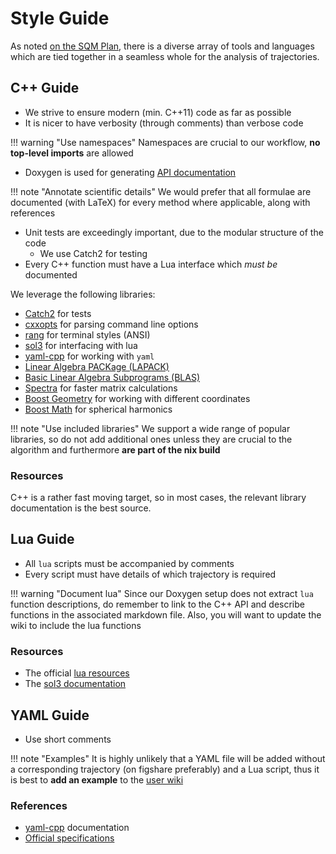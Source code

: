 # Style Guide

As noted [on the SQM Plan](https://wiki.dseams.info/sqm%20plan/#style-guide), there is a diverse array of tools and languages which
are tied together in a seamless whole for the analysis of trajectories.

## C++ Guide

- We strive to ensure modern (min. C++11) code as far as possible
- It is nicer to have verbosity (through comments) than verbose code

!!! warning "Use namespaces"
    Namespaces are crucial to our workflow, **no top-level imports** are allowed

- Doxygen is used for generating [API documentation](https://docs.dseams.info)

!!! note "Annotate scientific details"
    We would prefer that all formulae are documented (with LaTeX) for every method where applicable, along with references

- Unit tests are exceedingly important, due to the modular structure of the code
  - We use Catch2 for testing
- Every C++ function must have a Lua interface which _must be_ documented

We leverage the following libraries:

- [Catch2](https://github.com/catchorg/Catch2) for tests
- [cxxopts](https://github.com/jarro2783/cxxopts) for parsing command line options
- [rang](https://github.com/agauniyal/rang) for terminal styles (ANSI)
- [sol3](https://github.com/ThePhD/sol2) for interfacing with lua
- [yaml-cpp](https://github.com/jbeder/yaml-cpp) for working with `yaml`
- [Linear Algebra PACKage (LAPACK)](http://www.netlib.org/lapack/)
- [Basic Linear Algebra Subprograms (BLAS)](http://www.netlib.org/blas/)
- [Spectra](https://github.com/yixuan/spectra/) for faster matrix calculations
- [Boost Geometry](https://www.boost.org/doc/libs/1_68_0/libs/geometry/doc/html/index.html) for working with different coordinates
- [Boost Math](https://www.boost.org/doc/libs/?view=category_math) for spherical harmonics

!!! note "Use included libraries"
    We support a wide range of popular libraries, so do not add additional ones
    unless they are crucial to the algorithm and furthermore **are part of the nix build**

### Resources

C++ is a rather fast moving target, so in most cases, the relevant library
documentation is the best source.

## Lua Guide

- All `lua` scripts must be accompanied by comments
- Every script must have details of which trajectory is required

!!! warning "Document lua"
    Since our Doxygen setup does not extract `lua` function descriptions, do
    remember to link to the C++ API and describe functions in the associated
    markdown file. Also, you will want to update the wiki to include the lua functions

### Resources

- The official [lua resources](https://www.lua.org/)
- The [sol3 documentation](http://sol2.rtfd.io/)

## YAML Guide

- Use short comments

!!! note "Examples"
    It is highly unlikely that a YAML file will be added without a corresponding
    trajectory (on figshare preferably) and a Lua script, thus it is best to
    **add an example** to the [user wiki](../examples/index)

### References

- [yaml-cpp](https://github.com/jbeder/yaml-cpp) documentation
- [Official specifications](https://yaml.org/)
